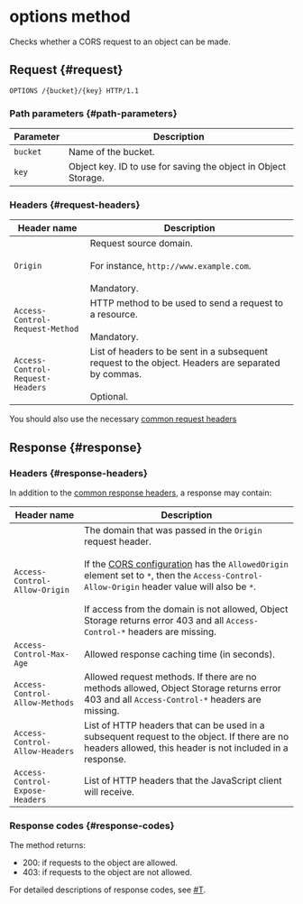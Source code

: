 # options method

Checks whether a CORS request to an object can be made.

## Request {#request}

```
OPTIONS /{bucket}/{key} HTTP/1.1
```

### Path parameters {#path-parameters}

| Parameter | Description |
| ----- | ----- |
| `bucket` | Name of the bucket. |
| `key` | Object key. ID to use for saving the object in Object Storage. |

### Headers {#request-headers}

| Header name | Description |
| --------- | -------- |
| `Origin` | Request source domain.<br/><br/>For instance, `http://www.example.com`.<br/><br/>Mandatory. |
| `Access-Control-Request-Method` | HTTP method to be used to send a request to a resource.<br/><br/>Mandatory. |
| `Access-Control-Request-Headers` | List of headers to be sent in a subsequent request to the object. Headers are separated by commas.<br/><br/>Optional. |

You should also use the necessary [common request headers](../common-request-headers.md)

## Response {#response}

### Headers {#response-headers}

In addition to the [common response headers](../common-response-headers.md), a response may contain:

| Header name | Description |
| --------- | -------- |
| `Access-Control-Allow-Origin` | The domain that was passed in the `Origin` request header.<br/><br/>If the [CORS configuration](../cors/upload.md#request-scheme) has the `AllowedOrigin` element set to `*`, then the `Access-Control-Allow-Origin` header value will also be `*`.<br/><br/>If access from the domain is not allowed, Object Storage returns error 403 and all `Access-Control-*` headers are missing. |
| `Access-Control-Max-Age` | Allowed response caching time (in seconds). |
| `Access-Control-Allow-Methods` | Allowed request methods. If there are no methods allowed, Object Storage returns error 403 and all `Access-Control-*` headers are missing. |
| `Access-Control-Allow-Headers` | List of HTTP headers that can be used in a subsequent request to the object. If there are no headers allowed, this header is not included in a response. |
| `Access-Control-Expose-Headers` | List of HTTP headers that the JavaScript client will receive. |

### Response codes {#response-codes}

The method returns:

- 200: if requests to the object are allowed.
- 403: if requests to the object are not allowed.

For detailed descriptions of response codes, see [#T](../response-codes.md).


